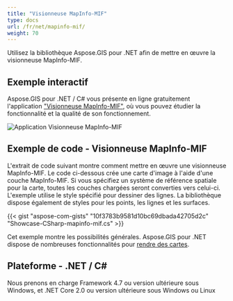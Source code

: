 ```yaml
---
title: "Visionneuse MapInfo-MIF"
type: docs
url: /fr/net/mapinfo-mif/
weight: 70
---
```


Utilisez la bibliothèque Aspose.GIS pour .NET afin de mettre en œuvre la visionneuse MapInfo-MIF.

## **Exemple interactif**

Aspose.GIS pour .NET / C# vous présente en ligne gratuitement l'application ["Visionneuse MapInfo-MIF"](https://products.aspose.app/gis/viewer/mapinfo-mif), où vous pouvez étudier la fonctionnalité et la qualité de son fonctionnement.

![Application Visionneuse MapInfo-MIF](viewer.png)

## **Exemple de code - Visionneuse MapInfo-MIF**

L'extrait de code suivant montre comment mettre en œuvre une visionneuse MapInfo-MIF. Le code ci-dessous crée une carte d'image à l'aide d'une couche MapInfo-MIF. Si vous spécifiez un système de référence spatiale pour la carte, toutes les couches chargées seront converties vers celui-ci.
L'exemple utilise le style spécifié pour dessiner des lignes. La bibliothèque dispose également de styles pour les points, les lignes et les surfaces.

{{< gist "aspose-com-gists" "10f3783b9581d10bc69dbada42705d2c" "Showcase-CSharp-mapinfo-mif.cs" >}}

Cet exemple montre les possibilités générales. Aspose.GIS pour .NET dispose de nombreuses fonctionnalités pour [rendre des cartes](https://docs.aspose.com/gis/net/map-rendering/).

## **Plateforme - .NET / C#**

Nous prenons en charge Framework 4.7 ou version ultérieure sous Windows, et .NET Core 2.0 ou version ultérieure sous Windows ou Linux
